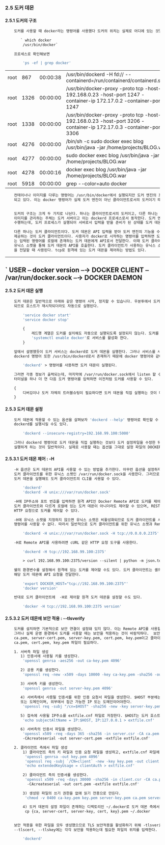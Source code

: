 ### 2.5 도커 데몬 
#### 2.5.1 도커의 구조
```dockerfile
    도커를 사용할 때 docker라는 명령어를 사용했다 도커의 위치는 실제로 어디에 있는 것일까
       
       ` which docker
        /usr/bin/docker`
        
    프로세스로 확인해보면
    
        'ps -ef | grep docker'
```
| | | | | 
|---|---|---|---|
|root|         867|    00:00:38 |/usr/bin/dockerd -H fd:// --containerd=/run/containerd/containerd.sock|
|root|        1326|    00:00:00 |/usr/bin/docker-proxy -proto tcp -host-ip 192.168.0.23 -host-port 1247 -container-ip 172.17.0.2 -container-port 1247|
|root|        1338|    00:00:00 |/usr/bin/docker-proxy -proto tcp -host-ip 192.168.0.23 -host-port 3206 -container-ip 172.17.0.3 -container-port 3306|
|root|        4276|    00:00:00 |/bin/sh -c sudo docker exec blog /usr/bin/java -jar /home/projects/BLOG.war|
|root|        4277|    00:00:00 |sudo docker exec blog /usr/bin/java -jar /home/projects/BLOG.war|
|root|        4278|    00:00:16 |docker exec blog /usr/bin/java -jar /home/projects/BLOG.war|
|root|        5918|    00:00:00 |grep --color=auto docker|

```dockerfile
    컨테이너나 이미지를 다루는 명령어는 /usr/bin/docker에서 실행되지만 도커 엔진의 프로세스는 /usr/bin/dockerd 파일로 실행
    되고 있다. 이는 docker 명령어가 실제 도커 엔진이 아닌 클라이언트로서의 도커이기 때문이다.
    
    
    도커의 구조는 크게 두 가지로 나뉜다. 하나는 클라이언트로서의 도커이고, 다른 하나는 서버로서의 도커이다. 실제로 컨테이너를 생성하고
    이미지를 관리하는 주체는 도커 서버이고 이는 dockerd 프로세스로서 동작한다. 도커 엔진은 외부에서 API입력을 받아 도커 엔진의 기능을
    수행하는데, 도커 프로세스가 실행되어 서버로서 입력을 받을 준비가 된 상태를 도커 데몬이라고 이야기한다.
    
    다른 하나는 도커 클라이언트이다. 도커 데몬은 API 입력을 받아 도커 엔진의 기능을 수행하는데, 이 API를 사용할 수 있도록 CLI를 
    제공하는 것이 도커 클라이언트이다. 사용자가 docker로 시작하는 명령어를 입력하면 도커 클라이언트를 사용하는 것이며, 도커 클라이언트
    는 입력된 명령어를 로컬에 존재하는 도커 데몬에게 API로서 전달한다. 이때 도커 클라이언트는 /var/run/docker.sock에 위치한
    유닉스 소켓을 통해 도커 데몬의 API를 호출한다. 도커 클라이언트가 사용하는 유닉스 소켓은 같은 호스트 내에 있는 도커 데몬에게 명령
    을 전달할 때 사용된다. tcp로 원격에 있는 도커 데몬을 제어하는 방법도 있다.
```
-----
`
        USER ⎯ docker version ⎯→ DOCKER CLIENT ⎯ /var/run/docker.sock ⎯→ DOCKER DAEMON
----


#### 2.5.2 도커 데몬 실행
```dockerfile
    도커 데몬은 일반적으로 아래와 같은 명령어 시작, 정지할 수 있습니다. 우분투에서 도커가 설치되면 자동으로 서비스로 등록이 
    되므로 호스트가 재시작되더라도 자동으로 실행된다.
    
        'service docker start'
        'service docker stop'
        
        {
            레드햇 계열은 도커를 설치해도 자동으로 실행되도록 설정되지 않는다. 도커를 자동으로 실행하도록 설정하려면
            'systemctl enable docker'로 서비스를 활성화 한다.
        }
        
    앞에서 설명했듯이 도커 서비스는 dockerd로 도커 데몬을 실행한다. 그러나 서비스를 사용하지 않고 직접 도커 데몬을 실행할 수도 있다.
    dockerd 명령어 또한 /usr/bin/dockerd로서 존재하기 때문에 docker 명령어와 같이 바로 사용할 수 있다.
    
        'dockerd' > 명령어를 사용하면 도커 데몬이 실행된다. 
    
    그러면 각종 정보가 출력되는데, 마지막에 /var/run/docker.sock에서 listen 할 수 있는 상태라는 메시지가 출력된다.
    터미널을 하나 더 연 다음 도커 명령어를 입력하면 이전처럼 도커를 사용할 수 있다. 
   
    {
        디버깅이나 도커 자체의 트러블슈팅이 필요하다면 도커 데몬을 직접 실행하는 것이 더 나을 수 있다. 
    }
```

#### 2.5.3 도커 데몬 설정 
```dockerfile
    도커 데몬에 적용할 수 있는 옵션을 살펴보자 'dockerd --help' 명령어로 확인할 수 있다. docker와 마찬가지로 옵션을 붙여서
    dockerd를 실행시킬 수도 있다. 
    
        'dockerd --insecure-registry=192.168.99.100:5000'
    
    그러나 dockerd 명령어로 도커 데몬을 직접 실행하는 것보다 도커 설정파일을 수정한 뒤 도커 데몬이 설정파일을 읽어 서비스로 
    실행하게 하는 것이 일반적이다. 실제로 사용할 때는 옵션을 그대로 설정 파일의 DOCKER_OPTS에 입력하면 된다.
```

#### 2.5.3.1 도커 데몬 제어 : -H
```dockerfile
    -H 옵션은 도커 데몬의 API를 사용할 수 있는 방법을 추가한다. 아무런 옵션을 설정하지 않고 도커 데몬을 실행하면 
    도커 클라이언트를 위한 유닉스 소켓인 /var/run/docker.sock을 사용한다. 그러므로 단순히 dockerd를 입력해 
    도커 데몬을 실행해도 도커 클라이언트의 CLI를 사용할 수 있다. 
    
        'dockerd'
        'dockerd -H unix:///var/run/docker.sock'
    
    -H에 IP주소와 포트 번호를 입력하면 원격 API인 Docker Remote API로 도커를 제어할 수 있다. Remote API는
    도커 클라이언트와 다르게 로컬에 있는 도커 데몬이 아니더라도 제어할 수 있으며, RESTful API 형식을 띠고 있으므로
    HTTP 요청으로 도커를 제어할 수 있다.
    
    -H에 유닉스 소켓을 지정하지 않으면 유닉스 소켓은 비활성화되므로 도커 클라이언트를 사용할 수 없게 된다. 즉 docker로 시작되는 
    명령어를 사용할 수 없다. 따라서 일반적으로 도커 클라이언트를 위한 유닉스 소켓과 Remote API를 함께 설정한다.
    
        'dockerd -H unix:///var/run/docker.sock -H tcp://0.0.0.0.2375'
    
    -H로 Remote API를 사용하려면 cURL 같은 HTTP 요청 도구를 사용한다. 
    
        'dockerd -H tcp://192.168.99.100:2375'
        
        > curl 192.168.99.100:2375/version --silent | python -m json.tool
        
    쉘의 환경변수를 설정해서 원격에 있는 도커를 제어할 수도 있다. 도커 클라이언트는 셸의 DOCKER_HOST 변수가 설정돼 있다면
    해당 도커 데몬에 API 요청을 전달한다. 
    
        'export DOCKER_HOST="tcp://192.168.99.100:2375"'
        'docker version'
        
    반대로 도커 클라이언트에  -H로 제어할 원격 도커 데몬을 설정할 수도 있다.
        
        'docker -H tcp://192.168.99.100:2375 version'
```

#### 2.5.3.2 도커 데몬에 보안 적용 : --tlsverify
```dockerfile
    도커를 설치하면 기본적으로 보안 연결이 설정돼 있지 않다. 이는 Remote API를 사용할 떄 별도 보안이 없음을 의미한다.
    그러나 실제 운영 환경에서 도커를 사용할 때는 보안을 적용하는 것이 바람직하다.  보안을 적용할 때 사용될 파일은
    ca.pem, server-cert.pem, server-key.pem, cert.pem, key.pem이고 클라이언트가 도커 데몬에 접근하려면 
    ca.pem, cert.pem, key.pem 파일이 필요하다. 
    
    1. 서버측 파일 생성
       1) 인증서에 사용될 키를 생성한다.
        'openssl genrsa -aes256 -out ca-key.pem 4096'
        
       2) 공용 키를 생성한다.
        'openssl req -new -x509 -days 10000 -key ca-key.pem -sha256 -out ca.pem'
        
       3) 서버측 키를 생성한다.
        'openssl genrsa -out server-key.pem 4096'
        
       4) 서버측에서 사용될 인증서를 위한 인증 요청서 파일을 생성한다. $HOST 부분에는 사용 중인 도커 호스트의 IP주소
       또는 도메인이며, 외부에서 접근 가능한 IP 또는 도메인이어야한다. 
        'openssl req -subj "/cn=$HOST" -sha256 -new -key server-key.pem -out server.csr'
        
       5) 접속에 사용될 IP주소를 extfile.cnf 파일로 저장한다. $HOST는 도커 호스트의 IP 또는 도메인이다.
        'echo subjectAltName = IP:$HOST, IP:127.0.0.1 > extfile.cnf'
        
       6) 서버측의 인증서 파일을 생성한다. 
        'openssl x509 -req -days 365 -sha256 -in server.csr -CA ca.pem -CAkey ca-key.pem
        -CAcreateserial -out server-cert.pem -extfile extfile.cnf'
        
    2. 클라이언트 측에서 파일 생성
        1) 클라이언트 측의 키 파일과 인증 요청 파일을 생성하고, extfile.cnf 파일에 extendedKeyUsage 항목을 추가한다.
         'openssl genrsa -out key.pem 4096'
         'openssl req -subj `/CN=client` -new -key key.pem -out client.csr'
         'echo extendedKeyUsage = clientAuth > extfile.cnf'
        
        2) 클라이언트 측의 인증서를 생성한다.
         'openssl x509 -req -days 30000 -sha256 -in client.csr -CA ca.pem -CAkey ca-key.pem
          -CAcreateserial -out cert.pem -extfile extfile.cnf' 
          
        3) 생성된 파일의 쓰기 권한을 없애 읽기 전용으로 만든다.
         'chmod -v 0400 ca-key.pem key.pem server-key.pem ca.pem server-cert.pem cert.pem'
         
        4) 도커 데몬의 설정 파일이 존재하는 디렉토리인 ~/.docker로 도커 데몬 측에서 필요한 파일을 옮긴다. 필수는 아니다.
         cp {ca, server-cert, server-key, cert, key}.pem ~/.docker 
    
    
    보안 적용을 위한 파일을 모두 생성했으므로 TLS 보안적용을 활성화하기 위해 -tlsverify 옵션을 추가하고, --tlscacert,
    --tlscert, --tlskey에는 각각 보안을 적용하는데 필요한 파일의 위치를 입력한다.
    
        'dockerd'
```